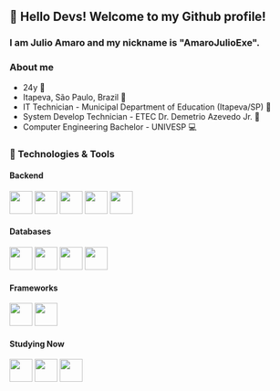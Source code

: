## 👋 Hello Devs! Welcome to my Github profile!
### I am Julio Amaro and my nickname is "AmaroJulioExe".

### About me
- 24y :birthday:
- Itapeva, São Paulo, Brazil 📮
- IT Technician - Municipal Department of Education (Itapeva/SP) 💾
- System Develop Technician - ETEC Dr. Demetrio Azevedo Jr. 📱
- Computer Engineering Bachelor - UNIVESP 💻

### 📂 Technologies & Tools
#### Backend
<img src="https://cdn.jsdelivr.net/gh/devicons/devicon/icons/csharp/csharp-original.svg" width="40" height="40" /> <img src="https://cdn.jsdelivr.net/gh/devicons/devicon/icons/dot-net/dot-net-plain-wordmark.svg" width="40" height="40" /> <img src="https://cdn.jsdelivr.net/gh/devicons/devicon/icons/nodejs/nodejs-original.svg" width="40" height="40" /> <img src="https://cdn.jsdelivr.net/gh/devicons/devicon/icons/php/php-plain.svg" width="40" height="40" /> <img src="https://cdn.jsdelivr.net/gh/devicons/devicon/icons/python/python-plain.svg" width="40" height="40" />  

#### Databases
<img src="https://cdn.jsdelivr.net/gh/devicons/devicon/icons/mysql/mysql-plain.svg" width="40" height="40" /> <img src="https://cdn.jsdelivr.net/gh/devicons/devicon/icons/sqlite/sqlite-original-wordmark.svg" width="40" height="40" /> <img src="https://cdn.jsdelivr.net/gh/devicons/devicon/icons/microsoftsqlserver/microsoftsqlserver-plain-wordmark.svg" width="40" height="40" /> <img src="https://cdn.jsdelivr.net/gh/devicons/devicon/icons/mongodb/mongodb-original-wordmark.svg" width="40" height="40" />

#### Frameworks
<img src="https://cdn.jsdelivr.net/gh/devicons/devicon/icons/django/django-plain.svg" width="40" height="40" /> <img src="https://cdn.jsdelivr.net/gh/devicons/devicon/icons/laravel/laravel-plain.svg" width="40" height="40" /> 

#### Studying Now
<img src="https://cdn.jsdelivr.net/gh/devicons/devicon/icons/ionic/ionic-original.svg" width="40" height="40" /> <img src="https://cdn.jsdelivr.net/gh/devicons/devicon/icons/angularjs/angularjs-plain.svg" width="40" height="40" /> <img src="https://cdn.jsdelivr.net/gh/devicons/devicon/icons/express/express-original.svg" width="40" height="40" />


<!---
AmaroJulioExe/AmaroJulioExe is a ✨ special ✨ repository because its `README.md` (this file) appears on your GitHub profile.
You can click the Preview link to take a look at your changes.
--->
